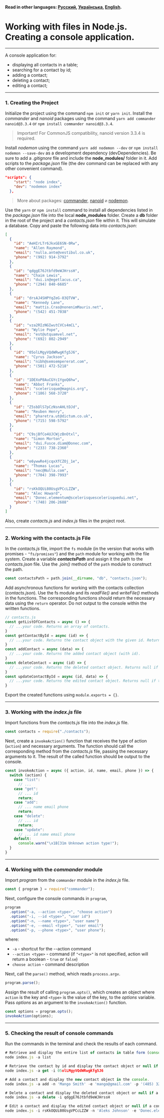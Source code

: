 **Read in other languages: [Русский](../README.md),
[Українська](./README.ua.md), [English](./README.en.md).**

# Working with files in Node.js. Creating a console application.
---
A console application for:
- displaying all contacts in a table;
- searching for a contact by id;
- adding a contact;
- deleting a contact;
- editing a contact;
---
### 1. Creating the Project
Initialize the project using the command `npm init` or `yarn init`. Install the *commander* and *nanoid* packages using the command `yarn add commander nanoid@3.3.4` or `npm install commander nanoid@3.3.4`.
> Important! For CommonJS compatibility, nanoid version 3.3.4 is required.

Install *nodemon* using the command `yarn add nodemon --dev` or `npm install nodemon --save-dev` as a development dependency (devDependencies). Be sure to add a *.gitignore* file and include the **node_modules/** folder in it. Add scripts to the *package.json* file (the dev command can be replaced with any other convenient command).
```json
"scripts": {
    "start": "node index",
    "dev": "nodemon index"
  },
```
> More about packages: [commander](https://www.npmjs.com/package/commander), [nanoid](https://www.npmjs.com/package/nanoid) и [nodemon](https://www.npmjs.com/package/nodemon).

Use the `yarn` or `npm install` command to install all dependencies listed in the *package.json* file into the local **node_modules** folder.
Create a **db** folder in the root of the project and a *contacts.json* file within it. This will simulate a database. Copy and paste the following data into *contacts.json*:
```json
[
  {
    "id": "AeHIrLTr6JkxGE6SN-0Rw",
    "name": "Allen Raymond",
    "email": "nulla.ante@vestibul.co.uk",
    "phone": "(992) 914-3792"
  },
  {
    "id": "qdggE76Jtbfd9eWJHrssH",
    "name": "Chaim Lewis",
    "email": "dui.in@egetlacus.ca",
    "phone": "(294) 840-6685"
  },
  {
    "id": "drsAJ4SHPYqZeG-83QTVW",
    "name": "Kennedy Lane",
    "email": "mattis.Cras@nonenimMauris.net",
    "phone": "(542) 451-7038"
  },
  {
    "id": "vza2RIzNGIwutCVCs4mCL",
    "name": "Wylie Pope",
    "email": "est@utquamvel.net",
    "phone": "(692) 802-2949"
  },
  {
    "id": "05olLMgyVQdWRwgKfg5J6",
    "name": "Cyrus Jackson",
    "email": "nibh@semsempererat.com",
    "phone": "(501) 472-5218"
  },
  {
    "id": "1DEXoP8AuCGYc1YgoQ6hw",
    "name": "Abbot Franks",
    "email": "scelerisque@magnis.org",
    "phone": "(186) 568-3720"
  },
  {
    "id": "Z5sbDlS7pCzNsnAHLtDJd",
    "name": "Reuben Henry",
    "email": "pharetra.ut@dictum.co.uk",
    "phone": "(715) 598-5792"
  },
  {
    "id": "C9sjBfCo4UJCWjzBnOtxl",
    "name": "Simon Morton",
    "email": "dui.Fusce.diam@Donec.com",
    "phone": "(233) 738-2360"
  },
  {
    "id": "e6ywwRe4jcqxXfCZOj_1e",
    "name": "Thomas Lucas",
    "email": "nec@Nulla.com",
    "phone": "(704) 398-7993"
  },
  {
    "id": "rsKkOQUi80UsgVPCcLZZW",
    "name": "Alec Howard",
    "email": "Donec.elementum@scelerisquescelerisquedui.net",
    "phone": "(748) 206-2688"
  }
]
```
Also, create *contacts.js* and *index.js* files in the project root.

---
### 2. Working with the contacts.js File

In the *contacts.js* file, import the `fs` module (in the version that works with promises - `"fs/promises"`) and the `path` module for working with the file system.
Create a variable ***contactsPath*** and assign it the path to the *contacts.json* file. Use the *.join()* method of the `path` module to construct the path.
```js
const contactsPath = path.join(__dirname, "db", "contacts.json");
```
Add asynchronous functions for working with the contacts collection (*contacts.json*). Use the fs module and its *readFile()* and *writeFile()* methods in the functions. The corresponding functions should return the necessary data using the `return` operator. Do not output to the console within the written functions.
```js
// contacts.js
const getListOfContacts = async () => {
  // ...your code. Returns an array of contacts.
}
const getContactById = async (id) => {
  // ...your code. Returns the contact object with the given id. Returns null if the contact with the given id is not found.
}
const addContact = async (data) => {
  // ...your code. Returns the added contact object (with id).
}
const deleteContact = async (id) => {
  // ...your code. Returns the deleted contact object. Returns null if the contact with the given id is not found.
}
const updateContactById = async (id, data) => {
  // ...your code. Returns the edited contact object. Returns null if the contact with the given id is not found.
}
```
Export the created functions using `module.exports = {}`.

---
### 3. Working with the *index.js* file

Import functions from the *contacts.js* file into the *index.js* file.
```js
const contacts = require("./contacts");
```
Next, create a `invokeAction()` function that receives the type of action (`action`) and necessary arguments. The function should call the corresponding method from the *contacts.js* file, passing the necessary arguments to it. The result of the called function should be output to the console.
```js
const invokeAction = async ({ action, id, name, email, phone }) => {
  switch (action) {
    case "list":
      // ...
    case "get":
      // ... id
      return;
    case "add":
      // ... name email phone
      return;
    case "delete":
      // ... id
      return;
    case "update":
      // ... id name email phone
    default:
      console.warn("\x1B[31m Unknown action type!");
  }
}
```
---
### 4. Working with the *commander* module

Import *program* from the `commander` module in the *index.js* file.
```js
const { program } = require("commander");
```
Next, configure the console commands in `program`,
```js
program
  .option("-a, --action <type>", "choose action")
  .option("-i, --id <type>", "user id")
  .option("-n, --name <type>", "user name")
  .option("-e, --email <type>", "user email")
  .option("-p, --phone <type>", "user phone");
```
where:
- `-a` - shortcut for the --action command
- `--action <type>` - command (if `"<type>"` is not specified, action will return a boolean - `true` or `false`)
- `choose action` - command description

Next, call the `parse()` method, which reads `process.argv`.
```js
program.parse();
```
Assign the result of calling `program.opts()`, which creates an object where `action` is the key and `<type>` is the value of the key, to the *options* variable. Pass *options* as an argument to the `invokeAction()` function.
```js
const options = program.opts();
invokeAction(options);
```
---
### 5. Checking the result of console commands

Run the commands in the terminal and check the results of each command.

```js
# Retrieve and display the entire list of contacts in table form (console.table).
node index.js -a list

# Retrieve the contact by id and display the contact object or null if a contact with the given id does not exist.
node index.js -a get -i 05olLMgyVQdWRwgKfg5J6

# Add a contact and display the new contact object in the console.
node index.js -a add -n 'Mango Smith' -e 'mango@gmail.com' -p '(485) 322-22-22'

# Delete a contact and display the deleted contact object or null if a contact with the given id does not exist.
node index.js -a delete -i qdggE76Jtbfd9eWJHrssH

# Edit a contact and display the edited contact object or null if a contact with the given id does not exist.
node index.js -i rsKkOQUi80UsgVPCcLZZW -n 'Aleks Johnson' -e 'Donec.elementum@scelerisquescelerisquedui.net' -p '(748) 206-2677'
```